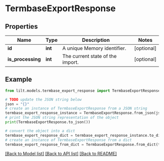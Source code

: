 # TermbaseExportResponse


## Properties

Name | Type | Description | Notes
------------ | ------------- | ------------- | -------------
**id** | **int** | A unique Memory identifier. | [optional] 
**is_processing** | **int** | The current state of the import. | [optional] 

## Example

```python
from lilt.models.termbase_export_response import TermbaseExportResponse

# TODO update the JSON string below
json = "{}"
# create an instance of TermbaseExportResponse from a JSON string
termbase_export_response_instance = TermbaseExportResponse.from_json(json)
# print the JSON string representation of the object
print(TermbaseExportResponse.to_json())

# convert the object into a dict
termbase_export_response_dict = termbase_export_response_instance.to_dict()
# create an instance of TermbaseExportResponse from a dict
termbase_export_response_from_dict = TermbaseExportResponse.from_dict(termbase_export_response_dict)
```
[[Back to Model list]](../README.md#documentation-for-models) [[Back to API list]](../README.md#documentation-for-api-endpoints) [[Back to README]](../README.md)


